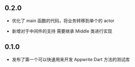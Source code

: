 ## 0.2.0

- 优化了 main 函数的代码，将业务转移到单个的 actor

- 新增对于中间件的支持 需要继承 Middle 类进行实现


## 0.1.0

- 发布了第一个可以快速用来开发  Appwrite Dart  方法的测试库
